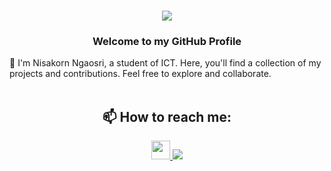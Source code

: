 <h1 align="center">
    <img src="https://readme-typing-svg.herokuapp.com/?font=Righteous&size=35&center=true&vCenter=true&width=500&height=70&duration=4000&lines=Hi+There!+👋;+I'm+Nisakorn+Ngaosri&color=000000" />
</h1>
<h3 align="center">Welcome to my GitHub Profile</h3>
💬 I'm Nisakorn Ngaosri, a student of ICT. Here, you'll find a collection of my projects and contributions. Feel free to explore and collaborate. <br><br>

<h2 align="center">📫 How to reach me:</h2>
<div align="center"> 
  <a href="mailto:nisakorn.nga@gmail.com">
    <img src="https://github.com/NisakornNga/NisakornNga/assets/143267481/af1002f4-34bb-4bf7-98a2-5685fec23ba3" width=30&height=30/>
  </a>
  <a href="https://linkedin.com/in/pedro-sales-muniz" target="_blank">
    <img src="https://img.shields.io/badge/LinkedIn-0077B5?style=for-the-badge&logo=linkedin&logoColor=white" target="_blank" />
  </a>
</div>

<!--
**NisakornNga/NisakornNga** is a ✨ _special_ ✨ repository because its `README.md` (this file) appears on your GitHub profile.

Here are some ideas to get you started:

- 🔭 I’m currently working on ...
- 🌱 I’m currently learning ...
- 👯 I’m looking to collaborate on ...
- 🤔 I’m looking for help with ...
- 💬 Ask me about ...
- 📫 How to reach me: ...
- 😄 Pronouns: ...
- ⚡ Fun fact: ...
-->
